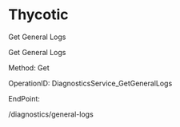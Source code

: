 #     Thycotic


Get General Logs

Get General Logs

Method: Get

OperationID: DiagnosticsService_GetGeneralLogs

EndPoint:

/diagnostics/general-logs

